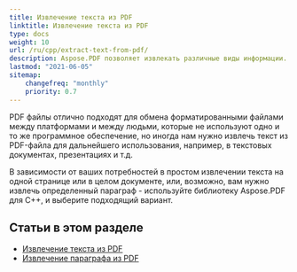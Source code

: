 ```yaml
---
title: Извлечение текста из PDF
linktitle: Извлечение текста из PDF
type: docs
weight: 10
url: /ru/cpp/extract-text-from-pdf/
description: Aspose.PDF позволяет извлекать различные виды информации. Этот раздел содержит статьи по извлечению текста из PDF-документов с использованием Aspose.PDF в C++.
lastmod: "2021-06-05"
sitemap:
    changefreq: "monthly"
    priority: 0.7
---
```


PDF файлы отлично подходят для обмена форматированными файлами между платформами и между людьми, которые не используют одно и то же программное обеспечение, но иногда нам нужно извлечь текст из PDF-файла для дальнейшего использования, например, в текстовых документах, презентациях и т.д.

В зависимости от ваших потребностей в простом извлечении текста на одной странице или в целом документе, или, возможно, вам нужно извлечь определенный параграф - используйте библиотеку Aspose.PDF для C++, и выберите подходящий вариант.

## Статьи в этом разделе

- [Извлечение текста из PDF](/pdf/ru/cpp/extract-text-from-all-pdf/)
- [Извлечение параграфа из PDF](/pdf/ru/cpp/extract-paragraph-from-pdf/)